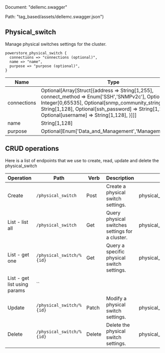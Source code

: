 Document: "dellemc.swagger"


Path: "tag_based/assets/dellemc.swagger.json")

## Physical_switch

Manage physical switches settings for the cluster.

```puppet
powerstore_physical_switch {
  connections => "connections (optional)",
  name => "name",
  purpose => "purpose (optional)",
}
```

| Name        | Type           | Required       |
| ------------- | ------------- | ------------- |
|connections | Optional[Array[Struct[{address => String[1,255], connect_method => Enum['SSH','SNMPv2c'], Optional[port] => Integer[0,65535], Optional[snmp_community_string] => String[1,128], Optional[ssh_password] => String[1,128], Optional[username] => String[1,128], }]]] | false |
|name | String[1,128] | true |
|purpose | Optional[Enum['Data_and_Management','Management_Only']] | false |



## CRUD operations

Here is a list of endpoints that we use to create, read, update and delete the physical_switch

| Operation | Path | Verb | Description | OperationID |
| ------------- | ------------- | ------------- | ------------- | ------------- |
|Create|`/physical_switch`|Post|Create a physical switch settings.|physical_switch_create|
|List - list all|`/physical_switch`|Get|Query physical switches settings for a cluster.|physical_switch_collection_query|
|List - get one|`/physical_switch/%{id}`|Get|Query a specific physical switch settings.|physical_switch_instance_query|
|List - get list using params|``||||
|Update|`/physical_switch/%{id}`|Patch|Modify a physical switch settings.|physical_switch_modify|
|Delete|`/physical_switch/%{id}`|Delete|Delete the physical switch settings.|physical_switch_delete|
